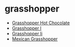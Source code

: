 # grasshopper

 * [Grasshopper Hot Chocolate](index/g/grasshopper-hot-chocolate-200615.json)
 * [Grasshopper I](index/g/grasshopper-i-200026.json)
 * [Grasshopper Ii](index/g/grasshopper-ii-200636.json)
 * [Mexican Grasshopper](index/m/mexican-grasshopper-200216.json)
